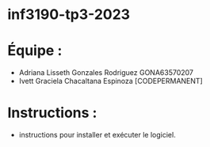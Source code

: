 # inf3190-tp3-2023

# Équipe  :
- Adriana Lisseth Gonzales Rodriguez GONA63570207
- Ivett Graciela Chacaltana Espinoza [CODEPERMANENT]

# Instructions    :
- instructions pour installer et exécuter le logiciel.
